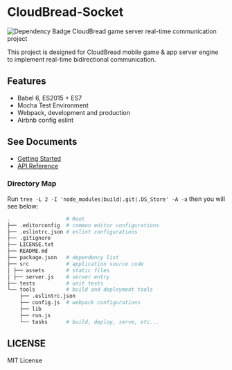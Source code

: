 # CloudBread-Socket
![Dependency Badge](https://david-dm.org/Beingbook/babel6-api-server.svg)
CloudBread game server real-time communication project

This project is designed for CloudBread mobile game & app server engine to implement real-time bidirectional communication.

## Features

* Babel 6, ES2015 + ES7
* Mocha Test Environment
* Webpack, development and production
* Airbnb config eslint

## See Documents
* [Getting Started](./docs/get-started.md)
* [API Reference](./docs/reference.md)

### Directory Map

Run `tree -L 2 -I 'node_modules|build|.git|.DS_Store' -A -a` then you will see below:

```sh
.                  # Root
├── .editorconfig  # common editor configurations
├── .eslintrc.json # eslint configurations
├── .gitignore
├── LICENSE.txt
├── README.md
├── package.json   # dependency list
├── src            # application source code
│ ├── assets       # static files
│ ├── server.js    # server entry
├── tests          # unit tests
└── tools          # build and deployment tools
    ├── .eslintrc.json
    ├── config.js  # webpack configurations
    ├── lib
    ├── run.js
    └── tasks      # build, deploy, serve, etc...
```

## LICENSE
MIT License
